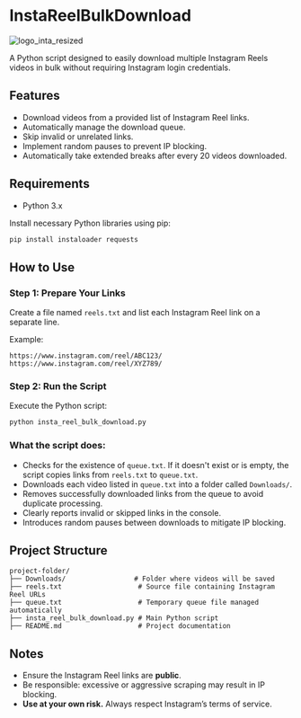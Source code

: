 # InstaReelBulkDownload

![logo_inta_resized](https://github.com/user-attachments/assets/fb17df3b-1d98-44a2-8248-39ae4c789452)


A Python script designed to easily download multiple Instagram Reels videos in bulk without requiring Instagram login credentials.

## Features

- Download videos from a provided list of Instagram Reel links.
- Automatically manage the download queue.
- Skip invalid or unrelated links.
- Implement random pauses to prevent IP blocking.
- Automatically take extended breaks after every 20 videos downloaded.

## Requirements

- Python 3.x

Install necessary Python libraries using pip:

```bash
pip install instaloader requests
```

## How to Use

### Step 1: Prepare Your Links

Create a file named `reels.txt` and list each Instagram Reel link on a separate line.

Example:

```
https://www.instagram.com/reel/ABC123/
https://www.instagram.com/reel/XYZ789/
```

### Step 2: Run the Script

Execute the Python script:

```bash
python insta_reel_bulk_download.py
```

### What the script does:

- Checks for the existence of `queue.txt`. If it doesn't exist or is empty, the script copies links from `reels.txt` to `queue.txt`.
- Downloads each video listed in `queue.txt` into a folder called `Downloads/`.
- Removes successfully downloaded links from the queue to avoid duplicate processing.
- Clearly reports invalid or skipped links in the console.
- Introduces random pauses between downloads to mitigate IP blocking.

## Project Structure

```
project-folder/
├── Downloads/                 # Folder where videos will be saved
├── reels.txt                   # Source file containing Instagram Reel URLs
├── queue.txt                   # Temporary queue file managed automatically
├── insta_reel_bulk_download.py # Main Python script
├── README.md                   # Project documentation
```

## Notes

- Ensure the Instagram Reel links are **public**.
- Be responsible: excessive or aggressive scraping may result in IP blocking.
- **Use at your own risk.** Always respect Instagram’s terms of service.
